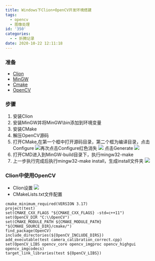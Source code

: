 ```yaml
---
title: Windows下Clion+OpenCV开发环境搭建
tags:
  - opencv
  - 图像处理
id: '350'
categories:
  - - 折腾记录
date: 2020-10-22 12:11:18
---
```


### 准备

*   [Clion](https://www.jetbrains.com/clion/ "Clion")
*   [MinGW](https://sourceforge.net/projects/mingw-w64/files/ "MinGW")
*   [Cmake](https://cmake.org/download/ "Cmake")
*   [OpenCV](https://opencv.org/releases/ "OpenCV")

### 步骤

1.  安装Clion
2.  安装MinGW并将MinGW\\bin添加到环境变量
3.  安装CMake
4.  解压OpenCV源码
5.  打开CMake,在第一个框中打开源码目录，第二个框为编译目录，点击Configure ![](https://cdn.assets.taoidle.com/gh/taoidle/taoidle.github.io@master/assets/images/wp_editor_md_645ab42b1af5be15646efb3290064a98.jpg)再次点击Configure红色消失 ![](https://cdn.assets.taoidle.com/gh/taoidle/taoidle.github.io@master/assets/images/wp_editor_md_e4af1ce913054df34ee86ef4408fde7e.jpg) 点击Generate ![](https://cdn.assets.taoidle.com/gh/taoidle/taoidle.github.io@master/assets/images/wp_editor_md_3c90537c4260f5537ea63ea0f55eafc6.jpg)
6.  打开CMD进入到MinGW-build目录下，执行mingw32-make
7.  上一步执行完成后执行mingw32-make install，生成install文件夹 ![](https://cdn.assets.taoidle.com/gh/taoidle/taoidle.github.io@master/assets/images/wp_editor_md_a5da3358b4fddbd6fc4dc897bd325052.jpg)

### Clion中使用OpenCV

*   Clion设置 ![](https://cdn.assets.taoidle.com/gh/taoidle/taoidle.github.io@master/assets/images/wp_editor_md_ed7877bd36d1481e37c61faba10c778b.jpg)
*   CMakeLists.txt文件配置

```
cmake_minimum_required(VERSION 3.17)
project(test)
set(CMAKE_CXX_FLAGS "${CMAKE_CXX_FLAGS} -std=c++11")
set(OpenCV_DIR "C:\\OpenCV")
set(CMAKE_MODULE_PATH ${CMAKE_MODULE_PATH} "${CMAKE_SOURCE_DIR}/cmake/")
find_package(OpenCV)
include_directories(${OpenCV_INCLUDE_DIRS})
add_executable(test camera_calibration_correct.cpp)
set(OpenCV_LIBS opencv_core opencv_imgproc opencv_highgui opencv_imgcodecs)
target_link_libraries(test ${OpenCV_LIBS})
```